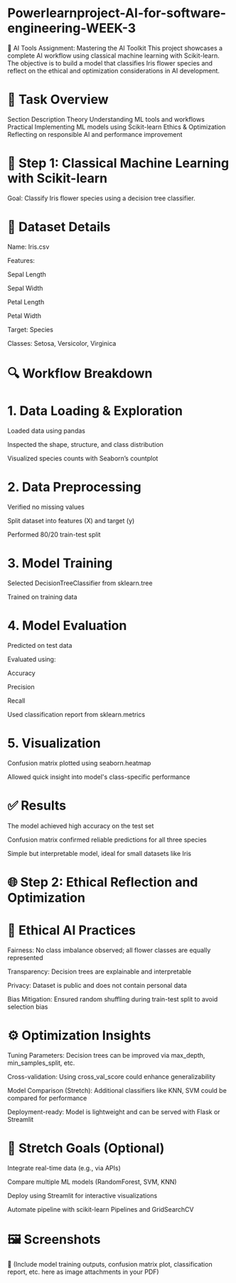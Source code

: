 # Powerlearnproject-AI-for-software-engineering-WEEK-3
🧠 AI Tools Assignment: Mastering the AI Toolkit
This project showcases a complete AI workflow using classical machine learning with Scikit-learn. The objective is to build a model that classifies Iris flower species and reflect on the ethical and optimization considerations in AI development.

# 📌 Task Overview
Section	Description
Theory	Understanding ML tools and workflows
Practical	Implementing ML models using Scikit-learn
Ethics & Optimization	Reflecting on responsible AI and performance improvement

# 🌸 Step 1: Classical Machine Learning with Scikit-learn
Goal: Classify Iris flower species using a decision tree classifier.

# 📁 Dataset Details
Name: Iris.csv

Features:

Sepal Length

Sepal Width

Petal Length

Petal Width

Target: Species

Classes: Setosa, Versicolor, Virginica

# 🔍 Workflow Breakdown
# 1. Data Loading & Exploration
Loaded data using pandas

Inspected the shape, structure, and class distribution

Visualized species counts with Seaborn’s countplot

# 2. Data Preprocessing
Verified no missing values

Split dataset into features (X) and target (y)

Performed 80/20 train-test split

# 3. Model Training
Selected DecisionTreeClassifier from sklearn.tree

Trained on training data

# 4. Model Evaluation
Predicted on test data

Evaluated using:

Accuracy

Precision

Recall

Used classification report from sklearn.metrics

# 5. Visualization
Confusion matrix plotted using seaborn.heatmap

Allowed quick insight into model's class-specific performance

# ✅ Results
The model achieved high accuracy on the test set

Confusion matrix confirmed reliable predictions for all three species

Simple but interpretable model, ideal for small datasets like Iris

# 🌐 Step 2: Ethical Reflection and Optimization
# 🧭 Ethical AI Practices
Fairness: No class imbalance observed; all flower classes are equally represented

Transparency: Decision trees are explainable and interpretable

Privacy: Dataset is public and does not contain personal data

Bias Mitigation: Ensured random shuffling during train-test split to avoid selection bias

# ⚙️ Optimization Insights
Tuning Parameters: Decision trees can be improved via max_depth, min_samples_split, etc.

Cross-validation: Using cross_val_score could enhance generalizability

Model Comparison (Stretch): Additional classifiers like KNN, SVM could be compared for performance

Deployment-ready: Model is lightweight and can be served with Flask or Streamlit

# 🚀 Stretch Goals (Optional)
Integrate real-time data (e.g., via APIs)

Compare multiple ML models (RandomForest, SVM, KNN)

Deploy using Streamlit for interactive visualizations

Automate pipeline with scikit-learn Pipelines and GridSearchCV

# 🖼️ Screenshots
📌 (Include model training outputs, confusion matrix plot, classification report, etc. here as image attachments in your PDF)
